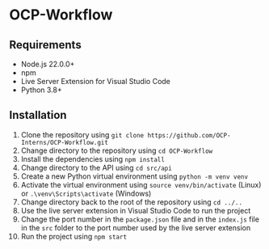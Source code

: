 # OCP-Workflow
## Requirements
- Node.js 22.0.0+
- npm
- Live Server Extension for Visual Studio Code
- Python 3.8+

## Installation
1. Clone the repository using `git clone https://github.com/OCP-Interns/OCP-Workflow.git`
2. Change directory to the repository using `cd OCP-Workflow`
3. Install the dependencies using `npm install`
4. Change directory to the API using `cd src/api`
5. Create a new Python virtual environment using `python -m venv venv`
6. Activate the virtual environment using `source venv/bin/activate` (Linux) or `.\venv\Scripts\activate` (Windows)
8. Change directory back to the root of the repository using `cd ../..`
9. Use the live server extension in Visual Studio Code to run the project
10. Change the port number in the `package.json` file and in the `index.js` file in the `src` folder to the port number used by the live server extension
11. Run the project using `npm start`